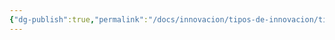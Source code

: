 ```yaml
---
{"dg-publish":true,"permalink":"/docs/innovacion/tipos-de-innovacion/tipos-de-innovacion-clay-christensen/innovacion-de-mantenimiento/","tags":[[["InnBoK"]],[["content"]]],"noteIcon":""}
---
```

